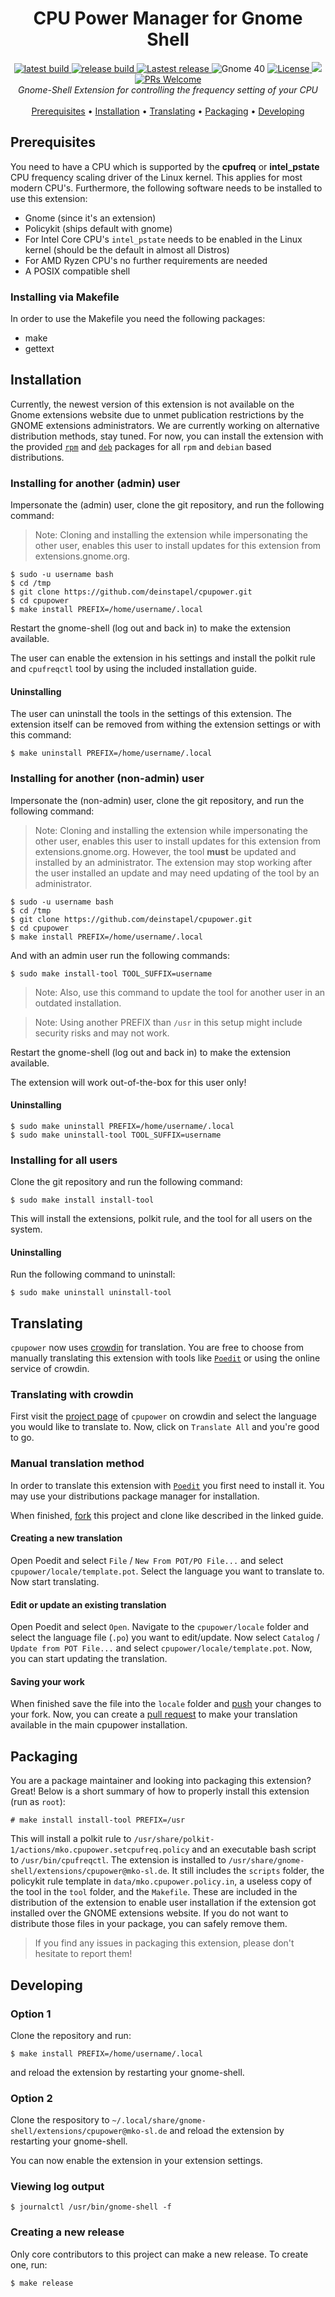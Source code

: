 <h1 align="center">CPU Power Manager for Gnome Shell</h1>
<p align="center">
  <!--<a href="https://extensions.gnome.org/extension/945/cpu-power-manager/">
    <img alt="Get it on GNOME Extensions" width="228" src="https://raw.githubusercontent.com/andyholmes/gnome-shell-extensions-badge/master/get-it-on-ego.svg?sanitize=true"/>
  </a>
  <br>-->
  <a href="https://github.com/deinstapel/cpupower/actions?query=workflow%3A%22latest%20build%22">
    <img src="https://github.com/deinstapel/cpupower/workflows/latest%20build/badge.svg" alt="latest build">
  </a>
  <a href="https://github.com/deinstapel/cpupower/actions?query=workflow%3A%22release%20build%22">
    <img src="https://github.com/deinstapel/cpupower/workflows/release%20build/badge.svg" alt="release build">
  </a>
  <a href="https://github.com/deinstapel/cpupower/releases">
    <img alt="Lastest release" src="https://img.shields.io/github/v/release/deinstapel/cpupower?label=latest%20release&sort=semver">
  </a>
  <img alt="Gnome 40" src="https://img.shields.io/badge/gnome-40-blue?logo=gnome&logoColor=white">
  <a href="https://github.com/deinstapel/cpupower/blob/master/LICENSE">
    <img alt="License" src="https://img.shields.io/github/license/deinstapel/cpupower.svg">
  </a>
  <a title="Crowdin" target="_blank" href="https://crowdin.com/project/cpupower">
    <img src="https://badges.crowdin.net/cpupower/localized.svg">
  </a>
  <a href="http://makeapullrequest.com">
    <img alt="PRs Welcome" src="https://img.shields.io/badge/PRs-welcome-brightgreen.svg" target="_blank" />
  </a>
  <br>
  <i>Gnome-Shell Extension for controlling the frequency setting of your CPU</i>
  <br><br>
  <a href="#prerequisites">Prerequisites</a> •
  <a href="#installation">Installation</a> •
  <a href="#translating">Translating</a> •
  <a href="#packaging">Packaging</a> •
  <a href="#developing">Developing</a>
</p>

## Prerequisites

You need to have a CPU which is supported by the **cpufreq** or **intel_pstate** CPU frequency scaling driver of the Linux kernel. This applies for most modern CPU's. Furthermore, the following software needs to be installed to use this extension:

- Gnome (since it's an extension)
- Policykit (ships default with gnome)
- For Intel Core CPU's `intel_pstate` needs to be enabled in the Linux kernel (should be the default in almost all Distros)
- For AMD Ryzen CPU's no further requirements are needed
- A POSIX compatible shell

### Installing via Makefile

In order to use the Makefile you need the following packages:

 - make
 - gettext

## Installation

<!--
The easiest way to install this extension is by using the
[Gnome extensions website](https://extensions.gnome.org/extension/945/cpu-power-manager/).

Click on the CPU icon in the top bar of your Gnome shell and follow the installation instructions.
You need to enter your root password to install a policy kit rule. This rule is used to set the clock
frequency of your CPU with your user.-->

Currently, the newest version of this extension is not available on the Gnome extensions website due to unmet publication restrictions by the GNOME extensions administrators. We are currently working on alternative distribution methods, stay tuned. For now, you can install the extension with the provided [`rpm`](https://github.com/deinstapel/cpupower/releases/download/v10.0.0/gnome-shell-extension-cpupower-10.0.0-1.noarch.rpm) and [`deb`](https://github.com/deinstapel/cpupower/releases/download/v10.0.0/gnome-shell-extension-cpupower_10.0.0-1_all.deb) packages for all `rpm` and `debian` based distributions.

### Installing for another (admin) user

Impersonate the (admin) user, clone the git repository, and run the following command:

> Note: Cloning and installing the extension while impersonating the other user, enables this user
>       to install updates for this extension from extensions.gnome.org.

```shell
$ sudo -u username bash
$ cd /tmp
$ git clone https://github.com/deinstapel/cpupower.git
$ cd cpupower
$ make install PREFIX=/home/username/.local
```

Restart the gnome-shell (log out and back in) to make the extension available.

The user can enable the extension in his settings and install the polkit rule and `cpufreqctl` tool by using the included installation guide.

#### Uninstalling

The user can uninstall the tools in the settings of this extension. The extension itself can be removed from withing the extension settings or with this command:

```shell
$ make uninstall PREFIX=/home/username/.local
```

### Installing for another (non-admin) user

Impersonate the (non-admin) user, clone the git repository, and run the following command:

> Note: Cloning and installing the extension while impersonating the other user, enables this user
>       to install updates for this extension from extensions.gnome.org. However, the tool **must**
>       be updated and installed by an administrator. The extension may stop working after the user
>       installed an update and may need updating of the tool by an administrator.

```shell
$ sudo -u username bash
$ cd /tmp
$ git clone https://github.com/deinstapel/cpupower.git
$ cd cpupower
$ make install PREFIX=/home/username/.local
```

And with an admin user run the following commands:

```shell
$ sudo make install-tool TOOL_SUFFIX=username
```

> Note: Also, use this command to update the tool for another user in an outdated installation.

> Note: Using another PREFIX than `/usr` in this setup might include security risks and may not work.

Restart the gnome-shell (log out and back in) to make the extension available.

The extension will work out-of-the-box for this user only!

#### Uninstalling

```shell
$ sudo make uninstall PREFIX=/home/username/.local
$ sudo make uninstall-tool TOOL_SUFFIX=username
```

### Installing for all users

Clone the git repository and run the following command:

```shell
$ sudo make install install-tool
```

This will install the extensions, polkit rule, and the tool for all users on the system.

#### Uninstalling

Run the following command to uninstall:

```shell
$ sudo make uninstall uninstall-tool
```

## Translating

`cpupower` now uses [crowdin](https://crowdin.com/project/cpupower) for translation. You are free to choose from manually translating this extension with tools like [`Poedit`](https://poedit.net/) or using the online service of crowdin.

### Translating with crowdin

First visit the [project page](https://crowdin.com/project/cpupower) of `cpupower` on crowdin and select the language you would like to translate to. Now, click on `Translate All` and you're good to go.

### Manual translation method

In order to translate this extension with [`Poedit`](https://poedit.net/) you first need to install it. You may use your distributions package manager for installation.

When finished, [fork](https://help.github.com/en/github/getting-started-with-github/fork-a-repo) this project and clone like described in the linked guide.

#### Creating a new translation

Open Poedit and select `File` / `New From POT/PO File...` and select `cpupower/locale/template.pot`. Select the language you want to translate to. Now start translating.

#### Edit or update an existing translation

Open Poedit and select `Open`. Navigate to the `cpupower/locale` folder and select the language file (`.po`) you want to edit/update. Now select `Catalog` / `Update from POT File...` and select `cpupower/locale/template.pot`. Now, you can start updating the translation.

#### Saving your work

When finished save the file into the `locale` folder and [push](https://help.github.com/en/github/managing-files-in-a-repository/adding-a-file-to-a-repository-using-the-command-line) your changes to your fork. Now, you can create a [pull request](https://help.github.com/en/github/collaborating-with-issues-and-pull-requests/creating-a-pull-request) to make your translation available in the main cpupower installation.

## Packaging

You are a package maintainer and looking into packaging this extension? Great! Below is a short summary of how to properly install this extension (run as `root`):

```shell
# make install install-tool PREFIX=/usr
```

This will install a polkit rule to `/usr/share/polkit-1/actions/mko.cpupower.setcpufreq.policy` and an executable bash script to `/usr/bin/cpufreqctl`. The extension is installed to `/usr/share/gnome-shell/extensions/cpupower@mko-sl.de`. It still includes the `scripts` folder, the policykit rule template in `data/mko.cpupower.policy.in`, a useless copy of the tool in the `tool` folder, and the `Makefile`. These are included in the distribution of the extension to enable user installation if the extension got installed over the GNOME extensions website. If you do not want to distribute those files in your package, you can safely remove them.

> If you find any issues in packaging this extension, please don't hesitate to report them!

## Developing

### Option 1

Clone the repository and run:

```shell
$ make install PREFIX=/home/username/.local
```

and reload the extension by restarting your gnome-shell.

### Option 2

Clone the respository to `~/.local/share/gnome-shell/extensions/cpupower@mko-sl.de` and reload the extension by restarting your gnome-shell.

You can now enable the extension in your extension settings.

### Viewing log output

```shell
$ journalctl /usr/bin/gnome-shell -f
```

### Creating a new release

Only core contributors to this project can make a new release. To create one, run:

```shell
$ make release
```
